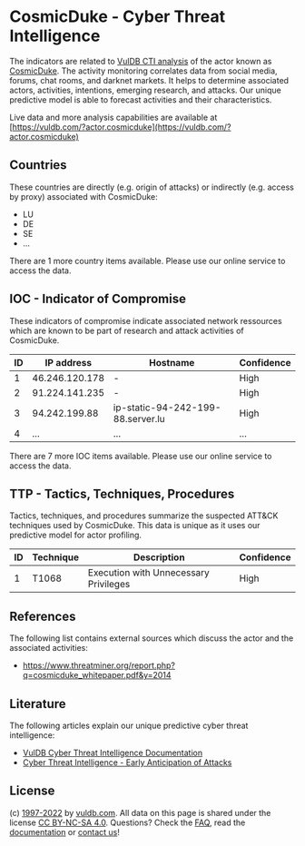 # CosmicDuke - Cyber Threat Intelligence

The indicators are related to [VulDB CTI analysis](https://vuldb.com/?kb.cti) of the actor known as [CosmicDuke](https://vuldb.com/?actor.cosmicduke). The activity monitoring correlates data from social media, forums, chat rooms, and darknet markets. It helps to determine associated actors, activities, intentions, emerging research, and attacks. Our unique predictive model is able to forecast activities and their characteristics.

Live data and more analysis capabilities are available at [https://vuldb.com/?actor.cosmicduke](https://vuldb.com/?actor.cosmicduke)

## Countries

These countries are directly (e.g. origin of attacks) or indirectly (e.g. access by proxy) associated with CosmicDuke:

* LU
* DE
* SE
* ...

There are 1 more country items available. Please use our online service to access the data.

## IOC - Indicator of Compromise

These indicators of compromise indicate associated network ressources which are known to be part of research and attack activities of CosmicDuke.

ID | IP address | Hostname | Confidence
-- | ---------- | -------- | ----------
1 | 46.246.120.178 | - | High
2 | 91.224.141.235 | - | High
3 | 94.242.199.88 | ip-static-94-242-199-88.server.lu | High
4 | ... | ... | ...

There are 7 more IOC items available. Please use our online service to access the data.

## TTP - Tactics, Techniques, Procedures

Tactics, techniques, and procedures summarize the suspected ATT&CK techniques used by CosmicDuke. This data is unique as it uses our predictive model for actor profiling.

ID | Technique | Description | Confidence
-- | --------- | ----------- | ----------
1 | T1068 | Execution with Unnecessary Privileges | High

## References

The following list contains external sources which discuss the actor and the associated activities:

* https://www.threatminer.org/report.php?q=cosmicduke_whitepaper.pdf&y=2014

## Literature

The following articles explain our unique predictive cyber threat intelligence:

* [VulDB Cyber Threat Intelligence Documentation](https://vuldb.com/?kb.cti)
* [Cyber Threat Intelligence - Early Anticipation of Attacks](https://www.scip.ch/en/?labs.20201022)

## License

(c) [1997-2022](https://vuldb.com/?kb.changelog) by [vuldb.com](https://vuldb.com/?kb.about). All data on this page is shared under the license [CC BY-NC-SA 4.0](https://creativecommons.org/licenses/by-nc-sa/4.0/). Questions? Check the [FAQ](https://vuldb.com/?kb.faq), read the [documentation](https://vuldb.com/?kb) or [contact us](https://vuldb.com/?contact)!

